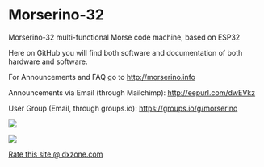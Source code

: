 # Morserino-32 
Morserino-32 multi-functional Morse code machine, based on ESP32

Here on GitHub you will find both software and documentation of both hardware and software.


For Announcements and FAQ go to http://morserino.info

Announcements via Email (through Mailchimp): http://eepurl.com/dwEVkz

User Group (Email, through groups.io): https://groups.io/g/morserino

![](Documentation/Images/Morserino.jpg)

![](dxzone_180x85_rounded)

<a href="https://www.dxzone.com/cgi-bin/dir/rate.cgi?ID=33277">Rate this site @ dxzone.com</a>
